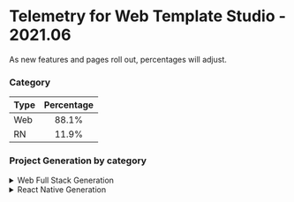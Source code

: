 # Telemetry for Web Template Studio - 2021.06

As new features and pages roll out, percentages  will adjust.

### Category

|Type|Percentage|
|:---|:---:|
|Web|88.1%|
|RN|11.9%|

### Project Generation by category

<details>
<summary>Web Full Stack Generation</summary>

### Frontend Frameworks

|Framework Type|Percentage|
|:---|:---:|
|React|58.1%|
|Vue|21.4%|
|Angular|20.5%|

### Backend Frameworks

|Framework Type|Percentage|
|:---|:---:|
|Node|50.8%|
|AspNet|22%|
|Flask|18.7%|
|Moleculer|8.6%|

### Pages

|Pages|Percentage|
|:---|:---:|
|Blank|33.1%|
|Grid|25%|
|Master Detail|21.9%|
|List|20%|


</details>

<details>
<summary>React Native Generation</summary>

### Project Types

|Framework Type|Percentage|
|:---|:---:|
|Tabbed|100%|

### Pages

|Pages|Percentage|
|:---|:---:|
|Blank|47.5%|
|MasterDetail|29.3%|
|Settings|23.2%|


</details>

